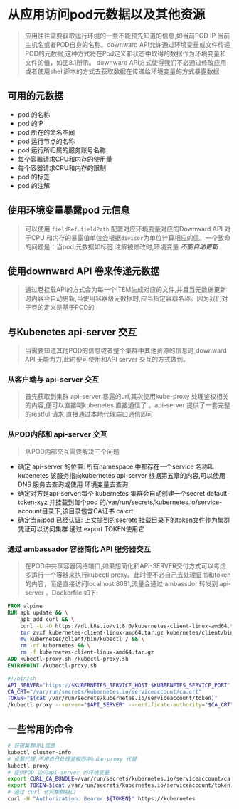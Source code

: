 # 从应用访问pod元数据以及其他资源
> 应用往往需要获取运行环境的一些不能预先知道的信息,如当前POD IP 当前主机名或者POD自身的名称。downward API允许通过环境变量或文件传递POD的元数据,这种方式将在Pod定义和状态中取得的数据作为环境变量和文件的值，如图8.1所示。
downward API方式使得我们不必通过修改应用或者使用shell脚本的方式去获取数据在传递给环境变量的方式暴露数据

## 可用的元数据
* pod 的名称
* pod 的IP
* pod 所在的命名空间
* pod 运行节点的名称
* pod 运行所归属的服务账号名称
* 每个容器请求CPU和内存的使用量
* 每个容器请求CPU和内存的限制
* pod 的标签
* pod 的注解
## 使用环境变量暴露pod 元信息
>可以使用 `fieldRef.fieldPath` 配置对应环境变量对应的Downward API 对于CPU 和内存的暴露值单位会根据`divisor`为单位计算相应的值。一个致命的问题是：当pod 元数据如标签 注解被修改时,环境变量 ***不能自动更新*** 
## 使用downward API 卷来传递元数据
> 通过卷挂载API的方式会为每一个ITEM生成对应的文件,并且当元数据更新时内容会自动更新,当使用容器级元数据时,应当指定容器名称。因为我们对于卷的定义是基于POD的

## 与Kubenetes api-server 交互
> 当需要知道其他POD的信息或者整个集群中其他资源的信息时,downward API 无能为力,此时便可使用和API server 交互的方式做到。


### 从客户端与 api-server 交互
>首先获取到集群 api-server 暴露的url,其次使用kube-proxy 处理鉴权相关的内容,便可以直接喝kubenetes 直接通信了 。api-server 提供了一套完整的restful 请求,直接通过本地代理端口通信即可
### 从POD内部和 api-server 交互
>从POD内部交互需要解决三个问题
* 确定 api-server 的位置: 所有namespace 中都存在一个service 名称叫kubenetes 该服务指向kubernetes api-server 根据第五章的内容,可以使用DNS 服务去查询或使用 环境变量去查询
* 确定对方是api-server:每个 kubernetes 集群会自动创建一个secret default-token-xyz 并挂载到每个pod 的/var/run/secrets/kubernetes.io/service-account目录下,该目录包含CA证书 ca.crt
* 确定当前pod 已经认证: 上文提到的secrets 挂载目录下的token文件作为集群凭证可以访问集群 通过 export TOKEN使用它

### 通过 ambassador 容器简化 API 服务器交互
> 在POD中共享容器网络端口,如果想简化和API-SERVER交付方式可以考虑多运行一个容器来执行kubectl proxy。此时便不必自己去处理证书和token的内容，而是直接访问localhost:8081,流量会通过 ambassdor 转发到 api-server 。Dockerfile 如下:
```Dockerfile
FROM alpine
RUN apk update && \
    apk add curl && \
    curl -L -O https://dl.k8s.io/v1.8.0/kubernetes-client-linux-amd64.tar.gz && \
    tar zvxf kubernetes-client-linux-amd64.tar.gz kubernetes/client/bin/kubectl && \
    mv kubernetes/client/bin/kubectl / && \
    rm -rf kubernetes && \
    rm -f kubernetes-client-linux-amd64.tar.gz
ADD kubectl-proxy.sh /kubectl-proxy.sh
ENTRYPOINT /kubectl-proxy.sh
```
```bash
#!/bin/sh
API_SERVER="https://$KUBERNETES_SERVICE_HOST:$KUBERNETES_SERVICE_PORT"
CA_CRT="/var/run/secrets/kubernetes.io/serviceaccount/ca.crt"
TOKEN="$(cat /var/run/secrets/kubernetes.io/serviceaccount/token)"
/kubectl proxy --server="$API_SERVER" --certificate-authority="$CA_CRT" --token="$TOKEN" --accept-paths='^.*'
```



## 一些常用的命令
```bash
# 获得集群URL信息
kubectl cluster-info
# 设置代理,不用自己处理鉴权而由kube-proxy 代替 
kubectl proxy
# 提供POD 访问api-server 的环境变量
export CURL_CA_BUNDLE=/var/run/secrets/kubernetes.io/serviceaccount/ca.crt
export TOKEN=$(cat /var/run/secrets/kubernetes.io/serviceaccount/token)
# 通过 curl 访问集群接口
curl -H "Authorization: Bearer ${TOKEN}" https://kubernetes 
```
